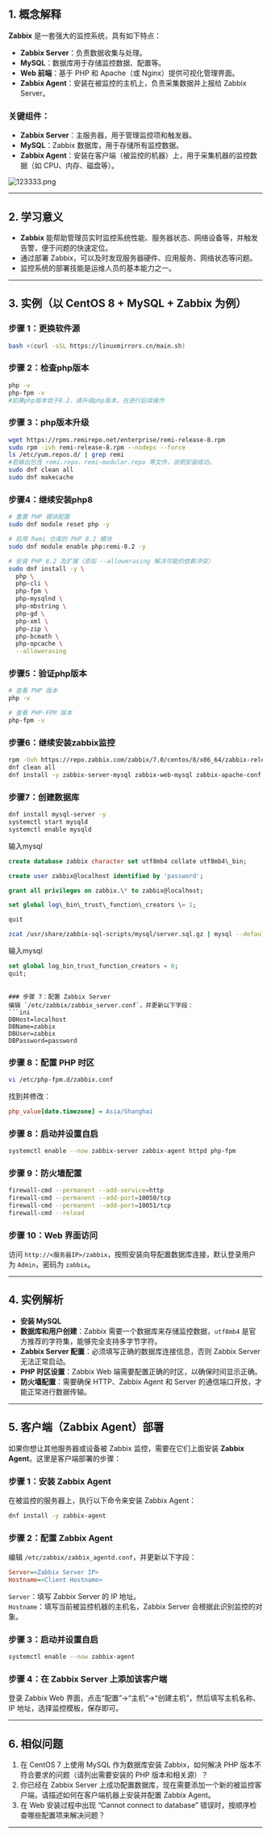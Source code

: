 ## 1. 概念解释  
**Zabbix** 是一套强大的监控系统，具有如下特点：  
- **Zabbix Server**：负责数据收集与处理。  
- **MySQL**：数据库用于存储监控数据、配置等。  
- **Web 前端**：基于 PHP 和 Apache（或 Nginx）提供可视化管理界面。  
- **Zabbix Agent**：安装在被监控的主机上，负责采集数据并上报给 Zabbix Server。

### 关键组件：
- **Zabbix Server**：主服务器，用于管理监控项和触发器。  
- **MySQL**：Zabbix 数据库，用于存储所有监控数据。  
- **Zabbix Agent**：安装在客户端（被监控的机器）上，用于采集机器的监控数据（如 CPU、内存、磁盘等）。  


![123333.png](https://pic.myla.eu.org/file/1757254194161_123333.png)

---



## 2. 学习意义  
- **Zabbix** 能帮助管理员实时监控系统性能、服务器状态、网络设备等，并触发告警，便于问题的快速定位。  
- 通过部署 Zabbix，可以及时发现服务器硬件、应用服务、网络状态等问题。  
- 监控系统的部署技能是运维人员的基本能力之一。

---

## 3. 实例（以 CentOS 8 + MySQL + Zabbix 为例）

### 步骤 1：更换软件源
```bash
bash <(curl -sSL https://linuxmirrors.cn/main.sh)
```

### 步骤 2：检查php版本
```bash
php -v
php-fpm -v  
#如果php版本低于8.2，请升级php版本，在进行后续操作
```

### 步骤 3：php版本升级
```bash
wget https://rpms.remirepo.net/enterprise/remi-release-8.rpm
sudo rpm -ivh remi-release-8.rpm --nodeps --force
ls /etc/yum.repos.d/ | grep remi
#若输出包含 remi.repo、remi-modular.repo 等文件，说明安装成功。
sudo dnf clean all
sudo dnf makecache
```
### 步骤4：继续安装php8
```bash
# 重置 PHP 模块配置
sudo dnf module reset php -y

# 启用 Remi 仓库的 PHP 8.2 模块
sudo dnf module enable php:remi-8.2 -y

# 安装 PHP 8.2 及扩展（添加 --allowerasing 解决可能的依赖冲突）
sudo dnf install -y \
  php \
  php-cli \
  php-fpm \
  php-mysqlnd \
  php-mbstring \
  php-gd \
  php-xml \
  php-zip \
  php-bcmath \
  php-opcache \
  --allowerasing
```
### 步骤5：验证php版本
```bash
# 查看 PHP 版本
php -v

# 查看 PHP-FPM 版本
php-fpm -v
```

### 步骤6：继续安装zabbix监控
```bash
rpm -Uvh https://repo.zabbix.com/zabbix/7.0/centos/8/x86_64/zabbix-release-latest-7.0.el8.noarch.rpm
dnf clean all
dnf install -y zabbix-server-mysql zabbix-web-mysql zabbix-apache-conf zabbix-sql-scripts zabbix-agent
```

### 步骤7：创建数据库
```bash
dnf install mysql-server -y
systemctl start mysqld
systemctl enable mysqld
```
输入mysql
```sql
create database zabbix character set utf8mb4 collate utf8mb4\_bin;

create user zabbix@localhost identified by 'password';

grant all privileges on zabbix.\* to zabbix@localhost;

set global log\_bin\_trust\_function\_creators \= 1;

quit
```

```bash
zcat /usr/share/zabbix-sql-scripts/mysql/server.sql.gz | mysql --default-character-set=utf8mb4 -uzabbix -p zabbix
```

输入mysql
```sql
set global log_bin_trust_function_creators = 0;
quit;
```


```

### 步骤 7：配置 Zabbix Server  
编辑 `/etc/zabbix/zabbix_server.conf`，并更新以下字段：  
```ini
DBHost=localhost
DBName=zabbix
DBUser=zabbix
DBPassword=password
```

### 步骤 8：配置 PHP 时区  
```bash
vi /etc/php-fpm.d/zabbix.conf
```
找到并修改：  
```ini
php_value[date.timezone] = Asia/Shanghai
```

### 步骤 8：启动并设置自启  
```bash
systemctl enable --now zabbix-server zabbix-agent httpd php-fpm
```

### 步骤 9：防火墙配置  
```bash
firewall-cmd --permanent --add-service=http
firewall-cmd --permanent --add-port=10050/tcp
firewall-cmd --permanent --add-port=10051/tcp
firewall-cmd --reload
```

### 步骤 10：Web 界面访问  
访问 `http://<服务器IP>/zabbix`，按照安装向导配置数据库连接，默认登录用户为 `Admin`，密码为 `zabbix`。

---

## 4. 实例解析  
- **安装 MySQL**
- **数据库和用户创建**：Zabbix 需要一个数据库来存储监控数据，`utf8mb4` 是官方推荐的字符集，能够完全支持多字节字符。  
- **Zabbix Server 配置**：必须填写正确的数据库连接信息，否则 Zabbix Server 无法正常启动。  
- **PHP 时区设置**：Zabbix Web 端需要配置正确的时区，以确保时间显示正确。  
- **防火墙配置**：需要确保 HTTP、Zabbix Agent 和 Server 的通信端口开放，才能正常进行数据传输。  

---

## 5. 客户端（Zabbix Agent）部署  
如果你想让其他服务器或设备被 Zabbix 监控，需要在它们上面安装 **Zabbix Agent**。这里是客户端部署的步骤：  

### 步骤 1：安装 Zabbix Agent  
在被监控的服务器上，执行以下命令来安装 Zabbix Agent：  
```bash
dnf install -y zabbix-agent
```

### 步骤 2：配置 Zabbix Agent  
编辑 `/etc/zabbix/zabbix_agentd.conf`，并更新以下字段：  
```ini
Server=<Zabbix Server IP>
Hostname=<Client Hostname>
```
`Server`：填写 Zabbix Server 的 IP 地址。  
`Hostname`：填写当前被监控机器的主机名，Zabbix Server 会根据此识别监控的对象。

### 步骤 3：启动并设置自启  
```bash
systemctl enable --now zabbix-agent
```

### 步骤 4：在 Zabbix Server 上添加该客户端  
登录 Zabbix Web 界面，点击“配置”->“主机”->“创建主机”，然后填写主机名称、IP 地址，选择监控模板，保存即可。

---

## 6. 相似问题

1. 在 CentOS 7 上使用 MySQL 作为数据库安装 Zabbix，如何解决 PHP 版本不符合要求的问题（请列出需要安装的 PHP 版本和相关源）？
2. 你已经在 Zabbix Server 上成功配置数据库，现在需要添加一个新的被监控客户端，请描述如何在客户端机器上安装并配置 Zabbix Agent。
3. 在 Web 安装过程中出现 “Cannot connect to database” 错误时，按顺序检查哪些配置项来解决问题？

---


